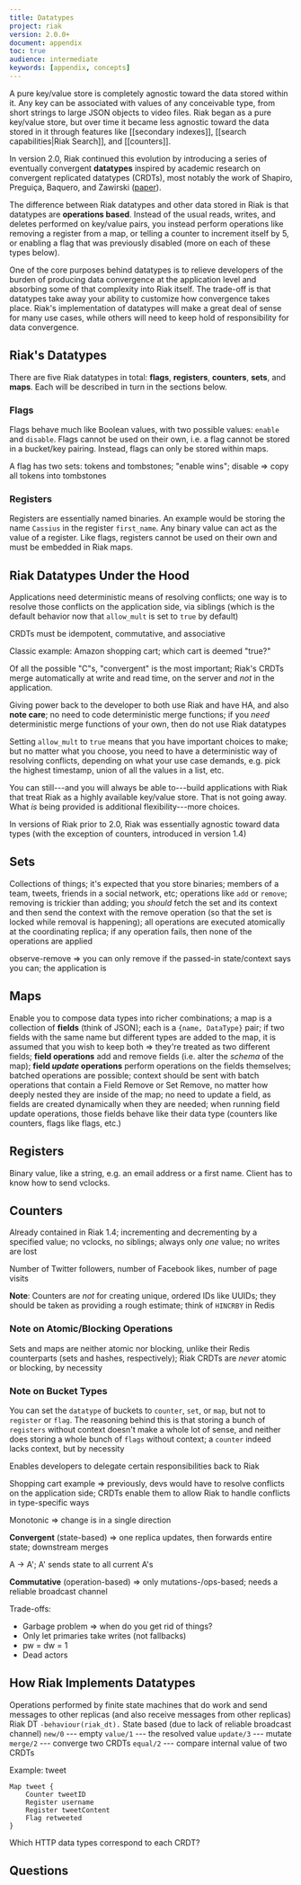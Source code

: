 ```yaml
---
title: Datatypes
project: riak
version: 2.0.0+
document: appendix
toc: true
audience: intermediate
keywords: [appendix, concepts]
---
```


A pure key/value store is completely agnostic toward the data stored within it. Any key can be associated with values of any conceivable type, from short strings to large JSON objects to video files. Riak began as a pure key/value store, but over time it became less agnostic toward the data stored in it through features like [[secondary indexes]], [[search capabilities|Riak Search]], and [[counters]].

In version 2.0, Riak continued this evolution by introducing a series of eventually convergent **datatypes** inspired by academic research on convergent replicated datatypes (CRDTs), most notably the work of Shapiro, Preguiça, Baquero, and Zawirski ([paper](http://hal.upmc.fr/docs/00/55/55/88/PDF/techreport.pdf)).

The difference between Riak datatypes and other data stored in Riak is that datatypes are **operations based**. Instead of the usual reads, writes, and deletes performed on key/value pairs, you instead perform operations like removing a register from a map, or telling a counter to increment itself by 5, or enabling a flag that was previously disabled (more on each of these types below).

One of the core purposes behind datatypes is to relieve developers of the burden of producing data convergence at the application level and absorbing some of that complexity into Riak itself. The trade-off is that datatypes take away your ability to customize how convergence takes place. Riak's implementation of datatypes will make a great deal of sense for many use cases, while others will need to keep hold of responsibility for data convergence.

## Riak's Datatypes

There are five Riak datatypes in total: **flags**, **registers**, **counters**, **sets**, and **maps**. Each will be described in turn in the sections below.

### Flags

Flags behave much like Boolean values, with two possible values: `enable` and `disable`. Flags cannot be used on their own, i.e. a flag cannot be stored in a bucket/key pairing. Instead, flags can only be stored within maps.

A flag has two sets: tokens and tombstones; "enable wins"; disable => copy all tokens into tombstones

### Registers

Registers are essentially named binaries. An example would be storing the name `Cassius` in the register `first_name`. Any binary value can act as the value of a register. Like flags, registers cannot be used on their own and must be embedded in Riak maps.

## Riak Datatypes Under the Hood

Applications need deterministic means of resolving conflicts; one way is to resolve those conflicts on the application side, via siblings (which is the default behavior now that `allow_mult` is set to `true` by default)

CRDTs must be idempotent, commutative, and associative

Classic example: Amazon shopping cart; which cart is deemed "true?"

Of all the possible "C"s, "convergent" is the most important; Riak's CRDTs merge automatically at write and read time, on the server and _not_ in the application.

Giving power back to the developer to both use Riak and have HA, and also **note care**; no need to code deterministic merge functions; if you _need_ deterministic merge functions of your own, then do not use Riak datatypes

Setting `allow_mult` to `true` means that you have important choices to make; but no matter what you choose, you need to have a deterministic way of resolving conflicts, depending on what your use case demands, e.g. pick the highest timestamp, union of all the values in a list, etc.

You can still---and you will always be able to---build applications with Riak that treat Riak as a highly available key/value store. That is not going away. What _is_ being provided is additional flexibility---more choices.

In versions of Riak prior to 2.0, Riak was essentially agnostic toward data types (with the exception of counters, introduced in version 1.4)

## Sets

Collections of things; it's expected that you store binaries; members of a team, tweets, friends in a social network, etc; operations like `add` or `remove`; removing is trickier than adding; you _should_ fetch the set and its context and then send the context with the remove operation (so that the set is locked while removal is happening); all operations are executed atomically at the coordinating replica; if any operation fails, then none of the operations are applied

observe-remove => you can only remove if the passed-in state/context says you can; the application is

## Maps

Enable you to compose data types into richer combinations; a map is a collection of **fields** (think of JSON); each is a `{name, DataType}` pair; if two fields with the same name but different types are added to the map, it is assumed that you wish to keep both => they're treated as two different fields; **field operations** add and remove fields (i.e. alter the _schema_ of the map); **field _update_ operations** perform operations on the fields themselves; batched operations are possible; context should be sent with batch operations that contain a Field Remove or Set Remove, no matter how deeply nested they are inside of the map; no need to update a field, as fields are created dynamically when they are needed; when running field update operations, those fields behave like their data type (counters like counters, flags like flags, etc.)

## Registers

Binary value, like a string, e.g. an email address or a first name. Client has to know how to send vclocks.

## Counters

Already contained in Riak 1.4; incrementing and decrementing by a specified value; no vclocks, no siblings; always only _one_ value; no writes are lost

Number of Twitter followers, number of Facebook likes, number of page visits

**Note**: Counters are _not_ for creating unique, ordered IDs like UUIDs; they should be taken as providing a rough estimate; think of `HINCRBY` in Redis

### Note on Atomic/Blocking Operations

Sets and maps are neither atomic nor blocking, unlike their Redis counterparts (sets and hashes, respectively); Riak CRDTs are _never_ atomic or blocking, by necessity

### Note on Bucket Types

You can set the `datatype` of buckets to `counter`, `set`, or `map`, but not to `register` or `flag`. The reasoning behind this is that storing a bunch of `registers` without context doesn't make a whole lot of sense, and neither does storing a whole bunch of `flags` without context; a `counter` indeed lacks context, but by necessity

Enables developers to delegate certain responsibilities back to Riak

Shopping cart example => previously, devs would have to resolve conflicts on the application side; CRDTs enable them to allow Riak to handle conflicts in type-specific ways

Monotonic => change is in a single direction

**Convergent** (state-based) => one replica updates, then forwards entire state; downstream merges

A -> A'; A' sends state to all current A's

**Commutative** (operation-based) => only mutations-/ops-based; needs a reliable broadcast channel

Trade-offs:
* Garbage problem => when do you get rid of things?
* Only let primaries take writes (not fallbacks)
* pw = dw = 1
* Dead actors

## How Riak Implements Datatypes

Operations performed by finite state machines that do work and send messages to other replicas (and also receive messages from other replicas)
Riak DT
`-behaviour(riak_dt).`
State based (due to lack of reliable broadcast channel)
`new/0` --- empty
`value/1` --- the resolved value
`update/3` --- mutate
`merge/2` --- converge two CRDTs
`equal/2` --- compare internal value of two CRDTs

Example: tweet

```
Map tweet {
    Counter tweetID
    Register username
    Register tweetContent
    Flag retweeted
}
```

Which HTTP data types correspond to each CRDT?

## Questions
